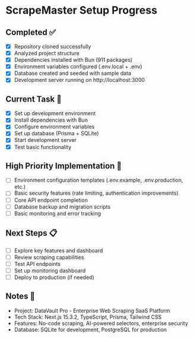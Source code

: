 # ScrapeMaster Setup Progress

## Completed ✅
- [x] Repository cloned successfully
- [x] Analyzed project structure
- [x] Dependencies installed with Bun (911 packages)
- [x] Environment variables configured (.env.local + .env)
- [x] Database created and seeded with sample data
- [x] Development server running on http://localhost:3000

## Current Task 🔄
- [x] Set up development environment
- [x] Install dependencies with Bun
- [x] Configure environment variables
- [x] Set up database (Prisma + SQLite)
- [x] Start development server
- [x] Test basic functionality

## High Priority Implementation 🚨
- [ ] Environment configuration templates (.env.example, .env.production, etc.)
- [ ] Basic security features (rate limiting, authentication improvements)
- [ ] Core API endpoint completion
- [ ] Database backup and migration scripts
- [ ] Basic monitoring and error tracking

## Next Steps 📋
- [ ] Explore key features and dashboard
- [ ] Review scraping capabilities
- [ ] Test API endpoints
- [ ] Set up monitoring dashboard
- [ ] Deploy to production (if needed)

## Notes 📝
- Project: DataVault Pro - Enterprise Web Scraping SaaS Platform
- Tech Stack: Next.js 15.3.2, TypeScript, Prisma, Tailwind CSS
- Features: No-code scraping, AI-powered selectors, enterprise security
- Database: SQLite for development, PostgreSQL for production
